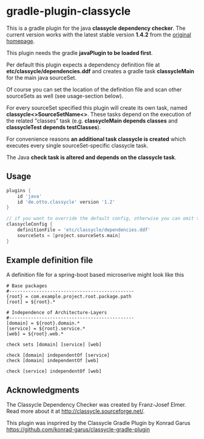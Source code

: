 # gradle-plugin-classycle

This is a gradle plugin for the java **classycle dependency checker**.
The current version works with the latest stable version **1.4.2**
from the [original homepage](http://classycle.sourceforge.net/).


This plugin needs the gradle **javaPlugin to be loaded first**.


Per default this plugin expects a dependency definition file at
**etc/classycle/dependencies.ddf** and creates a gradle task **classycleMain**
for the main java sourceSet.


Of course you can set the location of the definition file and scan other
sourceSets as well (see usage-section below).


For every sourceSet specified this plugin will create its own task,
named **classycle<>SourceSetName<>**. These tasks depend on the execution of
the related "classes" task (e.g. **classycleMain depends classes** and
**classycleTest depends testClasses**).


For convenience reasons **an additional
task classycle is created** which executes every single sourceSet-specific
classycle task.


The Java **check task is altered and depends on the classycle task**.




## Usage
```groovy
plugins {
    id 'java'
    id 'de.otto.classycle' version '1.2'
}

// if you want to override the default config, otherwise you can omit this section
classycleConfig {
    definitionFile = 'etc/classycle/dependencies.ddf'
    sourceSets = [project.sourceSets.main]
}
```


## Example definition file

A definition file for a spring-boot based microserive might look like this
```
# Base packages
#----------------------------------------------
{root} = com.example.project.root.package.path
[root] = ${root}.*

# Independence of Architecture-Layers
#----------------------------------------------
[domain] = ${root}.domain.*
[service] = ${root}.service.*
[web] = ${root}.web.*

check sets [domain] [service] [web]

check [domain] independentOf [service]
check [domain] independentOf [web]

check [service] independentOf [web]
```


## Acknowledgments

The Classycle Dependency Checker was created by Franz-Josef Elmer. 
Read more about it at http://classycle.sourceforge.net/.

This plugin was insprired by the Classycle Gradle Plugin by Konrad Garus
https://github.com/konrad-garus/classycle-gradle-plugin

